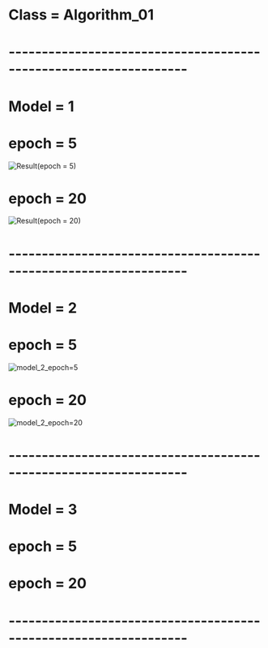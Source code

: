 # Class = Algorithm_01
# -----------------------------------------------------------------
# Model = 1
# epoch = 5
![Result(epoch = 5)](https://user-images.githubusercontent.com/81296798/121175626-3e408f00-c896-11eb-847d-a10958bb8bb5.PNG)

# epoch = 20
![Result(epoch = 20)](https://user-images.githubusercontent.com/81296798/121176540-48af5880-c897-11eb-999c-8dba3571678d.PNG)
# -----------------------------------------------------------------
# Model = 2
# epoch = 5
![model_2_epoch=5](https://user-images.githubusercontent.com/81296798/121808577-0ff6f100-cc94-11eb-96d9-af76d383cb3f.PNG)

# epoch = 20
![model_2_epoch=20](https://user-images.githubusercontent.com/81296798/121808841-5f89ec80-cc95-11eb-8326-faf5d3b5f60e.PNG)

# -----------------------------------------------------------------
# Model = 3
# epoch = 5


# epoch = 20
# -----------------------------------------------------------------
